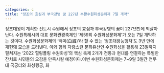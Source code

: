 ```yaml
---
categories: c
title: "정조의 효심과 부국강병 꿈 227년 부활수원화성문화제 7일 개막"
---
```

정조대왕이 계획한 신도시 수원에서 정조의 효심과 부국강병의 꿈이 227년만에 되살아난다. 수원특례시의 대표 문화관광축제인 ‘제59회 수원화성문화제’가 오는 7일 개막하는 것이다. 수원화성문화제의 ‘백미(白眉)’라 할 수 있는 ‘정조대왕능행차’도 3년 만에 재현돼 모습을 드러낸다. 이와 함께 자랑스런 문화유산인 수원화성을 활용해 23일까지 펼쳐지는 ‘2022 힐링폴링 수원화성’의 핵심 축제 2개가 전통과 현대를 연결하는 특별한 잔치로 시민들의 오감을 만족시킬 예정이다.이번 수원화성문화제는 7~9일 3일간 연무대 국궁터와 화성행궁, 화
